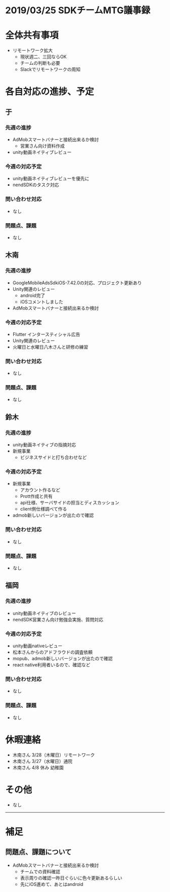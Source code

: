 # 2019/03/25 SDKチームMTG議事録

# 全体共有事項
- リモートワーク拡大
  - 現状週二、三回ならOK
  - チームの判断も必要
  - Slackでリモートワークの周知

# 各自対応の進捗、予定
## 于
### 先週の進捗
- AdMobスマートバナーと接続出来るか検討
  - 営業さん向け資料作成
- unity動画ネイティブレビュー

### 今週の対応予定
- unity動画ネイティブレビューを優先に
- nendSDKのタスク対応

### 問い合わせ対応
- なし

### 問題点、課題
- なし

## 木南
### 先週の進捗
- GoogleMobileAdsSdkiOS-7.42.0の対応、プロジェクト更新あり
- Unity関連のレビュー
  - android完了
  - iOSコメントしました
- AdMobスマートバナーと接続出来るか検討

### 今週の対応予定
- Flutter インタースティシャル広告
- Unity関連のレビュー
- 火曜日と水曜日八木さんと研修の練習

### 問い合わせ対応
- なし

### 問題点、課題
- なし

## 鈴木
### 先週の進捗
- unity動画ネイティブの指摘対応
- 新規事業
  - ビジネスサイドと打ち合わせなど

### 今週の対応予定
- 新規事業
  - アカウント作るなど
  - Prott作成と共有
  - api仕様、サーバサイドの担当とディスカッション
  - client側仕様調べて作る
- admob新しいバージョンが出たので確認

### 問い合わせ対応
- なし

### 問題点、課題
- なし

## 福岡
### 先週の進捗
- unity動画ネイティブのレビュー
- nendSDK営業さん向け勉強会実施、質問対応

### 今週の対応予定
- unity動画nativeレビュー
- 松本さんからのアドフラウドの調査依頼
- mopub、admob新しいバージョンが出たので確認
- react native利用者いるので、確認など

### 問い合わせ対応
- なし

### 問題点、課題
- なし


# 休暇連絡
- 木南さん 3/28（木曜日）リモートワーク
- 木南さん 3/27（水曜日）通院
- 木南さん 4/8 休み 幼稚園

# その他
- なし

----

# 補足
## 問題点、課題について
- AdMobスマートバナーと接続出来るか検討
  - チームでの資料確認
  - 表示周りの確認一昨日ぐらいに色々更新あるらしい
  - 先にiOS進めて、あとはandroid
